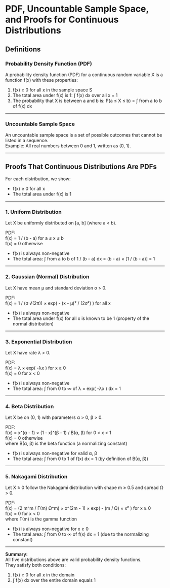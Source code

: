 # PDF, Uncountable Sample Space, and Proofs for Continuous Distributions

## Definitions

### Probability Density Function (PDF)

A probability density function (PDF) for a continuous random variable X is a function f(x) with these properties:
1. f(x) ≥ 0 for all x in the sample space S  
2. The total area under f(x) is 1: ∫ f(x) dx over all x = 1  
3. The probability that X is between a and b is: P(a ≤ X ≤ b) = ∫ from a to b of f(x) dx

---

### Uncountable Sample Space

An uncountable sample space is a set of possible outcomes that cannot be listed in a sequence.  
Example: All real numbers between 0 and 1, written as (0, 1).

---

## Proofs That Continuous Distributions Are PDFs

For each distribution, we show:
- f(x) ≥ 0 for all x  
- The total area under f(x) is 1  

---

### 1. Uniform Distribution

Let X be uniformly distributed on [a, b] (where a < b).

PDF:  
f(x) = 1 / (b - a) for a ≤ x ≤ b  
f(x) = 0 otherwise

- f(x) is always non-negative  
- The total area: ∫ from a to b of 1 / (b - a) dx = (b - a) × [1 / (b - a)] = 1  

---

### 2. Gaussian (Normal) Distribution

Let X have mean μ and standard deviation σ > 0.

PDF:  
f(x) = 1 / (σ √(2π)) × exp( - (x - μ)² / (2σ²) ) for all x

- f(x) is always non-negative  
- The total area under f(x) for all x is known to be 1 (property of the normal distribution)

---

### 3. Exponential Distribution

Let X have rate λ > 0.

PDF:  
f(x) = λ × exp( -λx ) for x ≥ 0  
f(x) = 0 for x < 0

- f(x) is always non-negative  
- The total area: ∫ from 0 to ∞ of λ × exp( -λx ) dx = 1

---

### 4. Beta Distribution

Let X be on (0, 1) with parameters α > 0, β > 0.

PDF:  
f(x) = x^(α - 1) × (1 - x)^(β - 1) / B(α, β) for 0 < x < 1  
f(x) = 0 otherwise  
where B(α, β) is the beta function (a normalizing constant)

- f(x) is always non-negative for valid α, β  
- The total area: ∫ from 0 to 1 of f(x) dx = 1 (by definition of B(α, β))

---

### 5. Nakagami Distribution

Let X ≥ 0 follow the Nakagami distribution with shape m ≥ 0.5 and spread Ω > 0.

PDF:  
f(x) = (2 m^m / Γ(m) Ω^m) × x^(2m - 1) × exp( - (m / Ω) × x² ) for x ≥ 0  
f(x) = 0 for x < 0  
where Γ(m) is the gamma function

- f(x) is always non-negative for x ≥ 0  
- The total area: ∫ from 0 to ∞ of f(x) dx = 1 (due to the normalizing constant)

---

**Summary:**  
All five distributions above are valid probability density functions.  
They satisfy both conditions:  
1. f(x) ≥ 0 for all x in the domain  
2. ∫ f(x) dx over the entire domain equals 1
